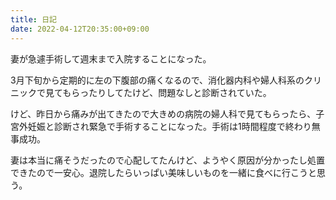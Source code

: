 ```yaml
---
title: 日記
date: 2022-04-12T20:35:00+09:00
---
```


妻が急遽手術して週末まで入院することになった。

3月下旬から定期的に左の下腹部の痛くなるので、消化器内科や婦人科系のクリニックで見てもらったりしてたけど、問題なしと診断されていた。

けど、昨日から痛みが出てきたので大きめの病院の婦人科で見てもらったら、子宮外妊娠と診断され緊急で手術することになった。手術は1時間程度で終わり無事成功。

妻は本当に痛そうだったので心配してたんけど、ようやく原因が分かったし処置できたので一安心。退院したらいっぱい美味しいものを一緒に食べに行こうと思う。
